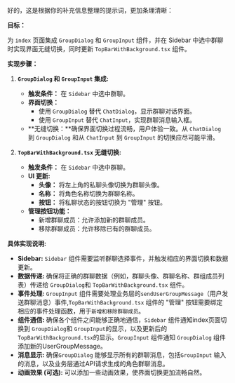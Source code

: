 好的，这是根据你的补充信息整理的提示词，更加条理清晰：

**目标：**

为 `index` 页面集成 `GroupDialog` 和 `GroupInput` 组件，并在 Sidebar 中选中群聊时实现界面无缝切换，同时更新 `TopBarWithBackground.tsx` 组件。

**实现步骤：**

1.  **`GroupDialog` 和 `GroupInput` 集成:**
    *   **触发条件：** 在 `Sidebar` 中选中群聊。
    *   **界面切换：**
        *   使用 `GroupDialog` 替代 `ChatDialog`，显示群聊对话界面。
        *   使用 `GroupInput` 替代 `ChatInput`，实现群聊消息输入框。
    *   **无缝切换：**确保界面切换过程流畅，用户体验一致。从 `ChatDialog` 到 `GroupDialog` 和从 `ChatInput` 到 `GroupInput` 的切换应尽可能平滑。

2.  **`TopBarWithBackground.tsx` 无缝切换:**
    *   **触发条件：** 在 `Sidebar` 中选中群聊。
    *   **UI 更新:**
        *   **头像：** 将左上角的私聊头像切换为群聊头像。
        *   **名称：** 将角色名称切换为群聊名称。
        *   **按钮：** 将私聊状态的按钮切换为 "管理" 按钮。
    *   **管理按钮功能：**
        *   新增群聊成员：允许添加新的群聊成员。
        *   移除群聊成员：允许移除已有的群聊成员。

**具体实现说明:**

*   **Sidebar:**  `Sidebar` 组件需要监听群聊选择事件，并触发相应的界面切换和数据更新。
*   **数据传递:**  确保将正确的群聊数据（例如，群聊头像、群聊名称、群组成员列表）传递给 `GroupDialog`和 `TopBarWithBackground.tsx` 组件。
*   **事件处理:**  `GroupInput` 组件需要处理业务层的`sendUserGroupMessage`（用户发送群聊消息）事件,`TopBarWithBackground.tsx` 组件的 "管理" 按钮需要绑定相应的事件处理函数，用于`新增和移除群聊成员`。
*   **组件通信:**  确保各个组件之间能够正确地通信，`Sidebar` 组件通知index页面切换到 `GroupDialog`和 `GroupInput`的显示，以及更新后的`TopBarWithBackground.tsx`的显示。`GroupInput` 组件通知 `GroupDialog` 组件添加新的UserGroupMessage。
*   **消息显示:** 确保`GroupDialog` 能够显示所有的群聊消息，包括`GroupInput` 输入的消息，以及业务层通过API请求生成的角色群聊消息。
*   **动画效果 (可选):**  可以添加一些动画效果，使界面切换更加流畅自然。